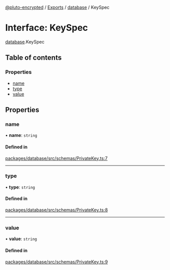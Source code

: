 [@pluto-encrypted](../README.md) / [Exports](../modules.md) / [database](../modules/database.md) / KeySpec

# Interface: KeySpec

[database](../modules/database.md).KeySpec

## Table of contents

### Properties

- [name](database.KeySpec.md#name)
- [type](database.KeySpec.md#type)
- [value](database.KeySpec.md#value)

## Properties

### name

• **name**: `string`

#### Defined in

[packages/database/src/schemas/PrivateKey.ts:7](https://github.com/atala-community-projects/pluto-encrypted/blob/8e8b549/packages/database/src/schemas/PrivateKey.ts#L7)

___

### type

• **type**: `string`

#### Defined in

[packages/database/src/schemas/PrivateKey.ts:8](https://github.com/atala-community-projects/pluto-encrypted/blob/8e8b549/packages/database/src/schemas/PrivateKey.ts#L8)

___

### value

• **value**: `string`

#### Defined in

[packages/database/src/schemas/PrivateKey.ts:9](https://github.com/atala-community-projects/pluto-encrypted/blob/8e8b549/packages/database/src/schemas/PrivateKey.ts#L9)
